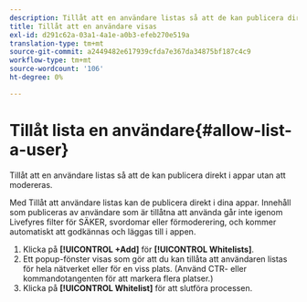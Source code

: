 ```yaml
---
description: Tillåt att en användare listas så att de kan publicera direkt i appar utan att modereras.
title: Tillåt att en användare visas
exl-id: d291c62a-03a1-4a1e-a0b3-efeb270e519a
translation-type: tm+mt
source-git-commit: a2449482e617939cfda7e367da34875bf187c4c9
workflow-type: tm+mt
source-wordcount: '106'
ht-degree: 0%

---
```


# Tillåt lista en användare{#allow-list-a-user}

Tillåt att en användare listas så att de kan publicera direkt i appar utan att modereras.

Med Tillåt att användare listas kan de publicera direkt i dina appar. Innehåll som publiceras av användare som är tillåtna att använda går inte igenom Livefyres filter för SÄKER, svordomar eller förmoderering, och kommer automatiskt att godkännas och läggas till i appen.

1. Klicka på **[!UICONTROL +Add]** för **[!UICONTROL Whitelists]**.
1. Ett popup-fönster visas som gör att du kan tillåta att användaren listas för hela nätverket eller för en viss plats. (Använd CTR- eller kommandotangenten för att markera flera platser.)
1. Klicka på **[!UICONTROL Whitelist]** för att slutföra processen.
